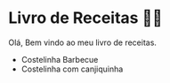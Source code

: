 # Livro de Receitas :man_cook:

Olá, Bem vindo ao meu livro de receitas.

 - Costelinha Barbecue
 - Costelinha com canjiquinha
